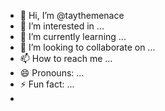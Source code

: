 - 👋 Hi, I’m @taythemenace
- 👀 I’m interested in ...
- 🌱 I’m currently learning ...
- 💞️ I’m looking to collaborate on ...
- 📫 How to reach me ...
- 😄 Pronouns: ...
- ⚡ Fun fact: ...
- 
<!---
taythemenace/taythemenace is a ✨ special ✨ repository because its `README.md` (this file) appears on your GitHub profile.
You can click the Preview link to take a look at your changes.
--->
